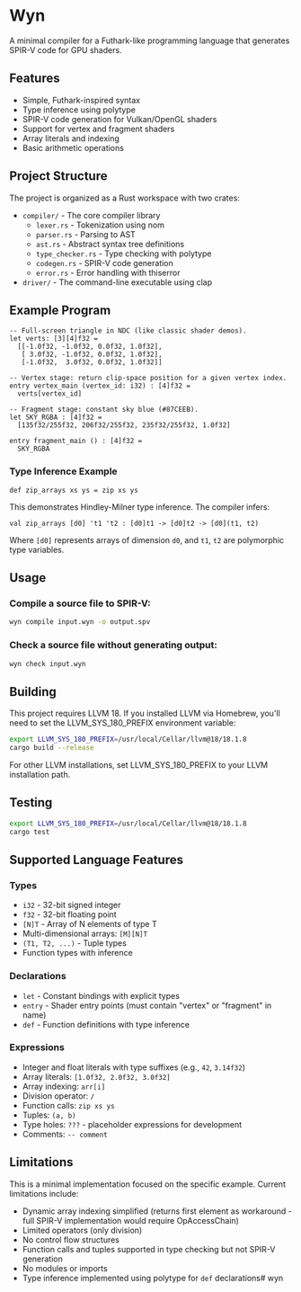 # Wyn

A minimal compiler for a Futhark-like programming language that generates SPIR-V code for GPU shaders.

## Features

- Simple, Futhark-inspired syntax
- Type inference using polytype
- SPIR-V code generation for Vulkan/OpenGL shaders
- Support for vertex and fragment shaders
- Array literals and indexing
- Basic arithmetic operations

## Project Structure

The project is organized as a Rust workspace with two crates:

- `compiler/` - The core compiler library
  - `lexer.rs` - Tokenization using nom
  - `parser.rs` - Parsing to AST
  - `ast.rs` - Abstract syntax tree definitions  
  - `type_checker.rs` - Type checking with polytype
  - `codegen.rs` - SPIR-V code generation
  - `error.rs` - Error handling with thiserror
- `driver/` - The command-line executable using clap

## Example Program

```futhark
-- Full-screen triangle in NDC (like classic shader demos).
let verts: [3][4]f32 =
  [[-1.0f32, -1.0f32, 0.0f32, 1.0f32],
   [ 3.0f32, -1.0f32, 0.0f32, 1.0f32],
   [-1.0f32,  3.0f32, 0.0f32, 1.0f32]]

-- Vertex stage: return clip-space position for a given vertex index.
entry vertex_main (vertex_id: i32) : [4]f32 =
  verts[vertex_id]

-- Fragment stage: constant sky blue (#87CEEB).
let SKY_RGBA : [4]f32 =
  [135f32/255f32, 206f32/255f32, 235f32/255f32, 1.0f32]

entry fragment_main () : [4]f32 =
  SKY_RGBA
```

### Type Inference Example

```futhark
def zip_arrays xs ys = zip xs ys
```

This demonstrates Hindley-Milner type inference. The compiler infers:
```
val zip_arrays [d0] 't1 't2 : [d0]t1 -> [d0]t2 -> [d0](t1, t2)
```

Where `[d0]` represents arrays of dimension `d0`, and `t1`, `t2` are polymorphic type variables.

## Usage

### Compile a source file to SPIR-V:
```bash
wyn compile input.wyn -o output.spv
```

### Check a source file without generating output:
```bash
wyn check input.wyn
```

## Building

This project requires LLVM 18. If you installed LLVM via Homebrew, you'll need to set the LLVM_SYS_180_PREFIX environment variable:

```bash
export LLVM_SYS_180_PREFIX=/usr/local/Cellar/llvm@18/18.1.8
cargo build --release
```

For other LLVM installations, set LLVM_SYS_180_PREFIX to your LLVM installation path.

## Testing

```bash
export LLVM_SYS_180_PREFIX=/usr/local/Cellar/llvm@18/18.1.8
cargo test
```

## Supported Language Features

### Types
- `i32` - 32-bit signed integer
- `f32` - 32-bit floating point
- `[N]T` - Array of N elements of type T
- Multi-dimensional arrays: `[M][N]T`
- `(T1, T2, ...)` - Tuple types
- Function types with inference

### Declarations
- `let` - Constant bindings with explicit types
- `entry` - Shader entry points (must contain "vertex" or "fragment" in name)
- `def` - Function definitions with type inference

### Expressions
- Integer and float literals with type suffixes (e.g., `42`, `3.14f32`)
- Array literals: `[1.0f32, 2.0f32, 3.0f32]`
- Array indexing: `arr[i]`
- Division operator: `/`
- Function calls: `zip xs ys`
- Tuples: `(a, b)`
- Type holes: `???` - placeholder expressions for development
- Comments: `-- comment`

## Limitations

This is a minimal implementation focused on the specific example. Current limitations include:

- Dynamic array indexing simplified (returns first element as workaround - full SPIR-V implementation would require OpAccessChain)
- Limited operators (only division)
- No control flow structures
- Function calls and tuples supported in type checking but not SPIR-V generation
- No modules or imports
- Type inference implemented using polytype for `def` declarations# wyn
